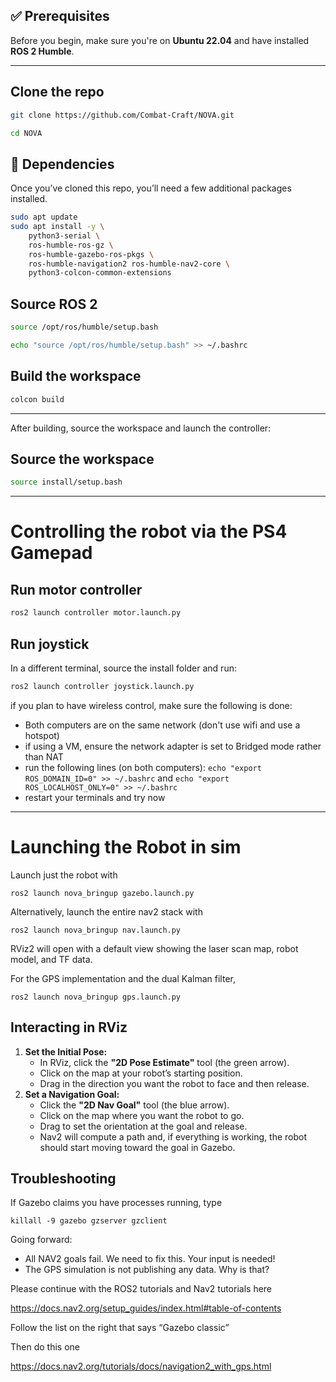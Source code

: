## ✅ Prerequisites

Before you begin, make sure you're on **Ubuntu 22.04** and have installed **ROS 2 Humble**.

---

## Clone the repo
```bash
git clone https://github.com/Combat-Craft/NOVA.git
```
```bash
cd NOVA
```

## 🔧 Dependencies

Once you’ve cloned this repo, you’ll need a few additional packages installed.

```bash
sudo apt update
sudo apt install -y \
    python3-serial \
    ros-humble-ros-gz \
    ros-humble-gazebo-ros-pkgs \
    ros-humble-navigation2 ros-humble-nav2-core \
    python3-colcon-common-extensions
```

## Source ROS 2
```bash
source /opt/ros/humble/setup.bash
```
```bash
echo "source /opt/ros/humble/setup.bash" >> ~/.bashrc
```
## Build the workspace
```bash
colcon build
```

---
After building, source the workspace and launch the controller:

## Source the workspace
```bash
source install/setup.bash
```
---
# Controlling the robot via the PS4 Gamepad
## Run motor controller
```bash
ros2 launch controller motor.launch.py
```

## Run joystick
In a different terminal, source the install folder and run:
```bash
ros2 launch controller joystick.launch.py
```

if you plan to have wireless control, make sure the following is done:
- Both computers are on the same network (don't use wifi and use a hotspot)
- if using a VM, ensure the network adapter is set to Bridged mode rather than NAT
- run the following lines (on both computers): `echo "export ROS_DOMAIN_ID=0" >> ~/.bashrc` and `echo "export ROS_LOCALHOST_ONLY=0" >> ~/.bashrc`
- restart your terminals and try now

---
# Launching the Robot in sim

Launch just the robot with 

`ros2 launch nova_bringup gazebo.launch.py`

Alternatively, launch the entire nav2 stack with

`ros2 launch nova_bringup nav.launch.py`

RViz2 will open with a default view showing the laser scan map, robot model, and TF data.

For the GPS implementation and the dual Kalman filter, 

`ros2 launch nova_bringup gps.launch.py`

## Interacting in RViz

1. **Set the Initial Pose:**
    - In RViz, click the **"2D Pose Estimate"** tool (the green arrow).
    - Click on the map at your robot’s starting position.
    - Drag in the direction you want the robot to face and then release.
2. **Set a Navigation Goal:**
    - Click the **"2D Nav Goal"** tool (the blue arrow).
    - Click on the map where you want the robot to go.
    - Drag to set the orientation at the goal and release.
    - Nav2 will compute a path and, if everything is working, the robot should start moving toward the goal in Gazebo.

## Troubleshooting

If Gazebo claims you have processes running,  type 

`killall -9 gazebo gzserver gzclient`

Going forward: 
- All NAV2 goals fail. We need to fix this.  Your input is needed!
- The GPS simulation is not publishing any data.  Why is that?

Please continue with the ROS2 tutorials and Nav2 tutorials here 

https://docs.nav2.org/setup_guides/index.html#table-of-contents

Follow the list on the right that says “Gazebo classic”

Then do this one 

https://docs.nav2.org/tutorials/docs/navigation2_with_gps.html

